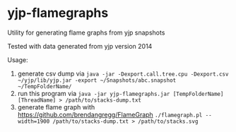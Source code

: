 # yjp-flamegraphs

  Utility for generating flame graphs from yjp snapshots
  
  Tested with data generated from yjp version 2014

  Usage:
  1. generate csv dump via `java -jar -Dexport.call.tree.cpu -Dexport.csv ~/yjp/lib/yjp.jar -export ~/Snapshots/abc.snapshot ~/TempFolderName/`
  2. run this program via `java -jar yjp-flamegraphs.jar [TempFolderName] [ThreadName] > /path/to/stacks-dump.txt`
  3. generate flame graph with https://github.com/brendangregg/FlameGraph
     `./flamegraph.pl --width=1900 /path/to/stacks-dump.txt > /path/to/stacks.svg`
